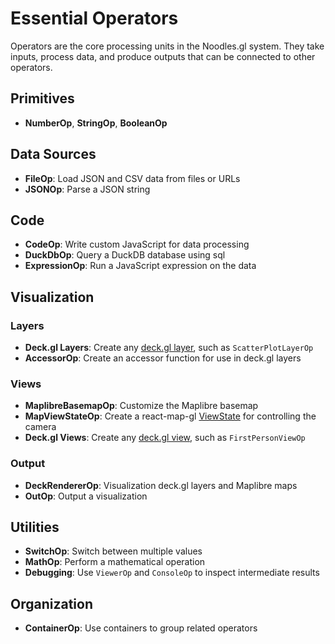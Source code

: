 # Essential Operators

Operators are the core processing units in the Noodles.gl system. They take inputs, process data, and produce outputs that can be connected to other operators.

## Primitives

- **NumberOp**, **StringOp**, **BooleanOp**

## Data Sources
- **FileOp**: Load JSON and CSV data from files or URLs
- **JSONOp**: Parse a JSON string

## Code

- **CodeOp**: Write custom JavaScript for data processing
- **DuckDbOp**: Query a DuckDB database using sql
- **ExpressionOp**: Run a JavaScript expression on the data

## Visualization

### Layers
- **Deck.gl Layers**: Create any [deck.gl layer](https://deck.gl/docs/api-reference/layers), such as `ScatterPlotLayerOp`
- **AccessorOp**: Create an accessor function for use in deck.gl layers

### Views
- **MaplibreBasemapOp**: Customize the Maplibre basemap
- **MapViewStateOp**: Create a react-map-gl [ViewState](https://visgl.github.io/react-map-gl/docs/api-reference/maplibre/types#viewstate) for controlling the camera
- **Deck.gl Views**: Create any [deck.gl view](https://deck.gl/docs/developer-guide/views#types-of-views), such as `FirstPersonViewOp`

### Output
- **DeckRendererOp**: Visualization deck.gl layers and Maplibre maps
- **OutOp**: Output a visualization

## Utilities
- **SwitchOp**: Switch between multiple values
- **MathOp**: Perform a mathematical operation
- **Debugging**: Use `ViewerOp` and `ConsoleOp` to inspect intermediate results

## Organization

- **ContainerOp**: Use containers to group related operators
